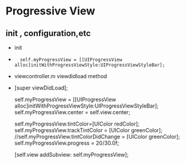 Progressive View
==============

init , configuration,etc
--------------

- init
- 
        self.myProgressView = [[UIProgressView alloc]initWithProgressViewStyle:UIProgressViewStyleBar];


- viewcontroller.m viewdidload method
- 
	 [super viewDidLoad];
 
    self.myProgressView = [[UIProgressView alloc]initWithProgressViewStyle:UIProgressViewStyleBar];
    self.myProgressView.center = self.view.center;
    
    self.myProgressView.tintColor=[UIColor redColor];
    self.myProgressView.trackTintColor = [UIColor greenColor];
    //self.myProgressView.tintColorDidChange = [UIColor greenColor];
    self.myProgressView.progress = 20/30.0f;
    
    [self.view addSubview: self.myProgressView];
 

